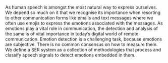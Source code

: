 
As human speech is amongst the most natural way to express ourselves. We depend so much on it that we recognise its importance when resorting to other communication forms like emails and text messages where we often use emojis to express the emotions associated with the messages. As emotions play a vital role in communication, the detection and analysis of the same is of vital importance in today’s digital world of remote communication. Emotion detection is a challenging task, because emotions are subjective. There is no common consensus on how to measure them. We define a SER system as a collection of methodologies that process and classify speech signals to detect emotions embedded in them.

